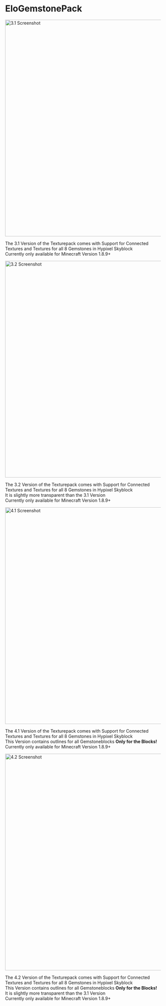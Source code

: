 # EloGemstonePack
<img src="https://github.com/MrGamerAgent/EloGemstonePack/blob/main/Pictures/3.1.png" width="700" alt="3.1 Screenshot">
            <p>The 3.1 Version of the Texturepack comes with Support for Connected Textures and Textures for all 8 Gemstones in Hypixel Skyblock <br> Currently only available for Minecraft Version 1.8.9+</p>    </div>
    </div>
</div>
<img src="https://github.com/MrGamerAgent/EloGemstonePack/blob/main/Pictures/3.2.png" width="700" alt="3.2 Screenshot">
            <p>The 3.2 Version of the Texturepack comes with Support for Connected Textures and Textures for all 8 Gemstones in Hypixel Skyblock <br> It is slightly more transparent than the 3.1 Version <br> Currently only available for Minecraft Version 1.8.9+</p>    </div>
    </div>
</div>
<img src="https://github.com/MrGamerAgent/EloGemstonePack/blob/main/Pictures/4.1.png" width="700" alt="4.1 Screenshot">
            <p>The 4.1 Version of the Texturepack comes with Support for Connected Textures and Textures for all 8 Gemstones in Hypixel Skyblock <br> This Version contains outlines for all Gemstoneblocks <b>Only for the Blocks!</b><br> Currently only available for Minecraft Version 1.8.9+</p>    </div>
    </div>
</div>
<img src="https://github.com/MrGamerAgent/EloGemstonePack/blob/main/Pictures/4.2.png" width="700" alt="4.2 Screenshot">
            <p>The 4.2 Version of the Texturepack comes with Support for Connected Textures and Textures for all 8 Gemstones in Hypixel Skyblock <br> This Version contains outlines for all Gemstoneblocks <b>Only for the Blocks!</b><br>It is slightly more transparent than the 3.1 Version <br> Currently only available for Minecraft Version 1.8.9+ </p>    </div>
    </div>
</div>
